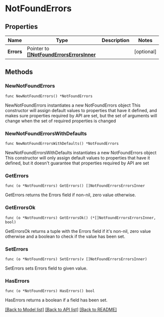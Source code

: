 # NotFoundErrors

## Properties

Name | Type | Description | Notes
------------ | ------------- | ------------- | -------------
**Errors** | Pointer to [**[]NotFoundErrorsErrorsInner**](NotFoundErrorsErrorsInner.md) |  | [optional] 

## Methods

### NewNotFoundErrors

`func NewNotFoundErrors() *NotFoundErrors`

NewNotFoundErrors instantiates a new NotFoundErrors object
This constructor will assign default values to properties that have it defined,
and makes sure properties required by API are set, but the set of arguments
will change when the set of required properties is changed

### NewNotFoundErrorsWithDefaults

`func NewNotFoundErrorsWithDefaults() *NotFoundErrors`

NewNotFoundErrorsWithDefaults instantiates a new NotFoundErrors object
This constructor will only assign default values to properties that have it defined,
but it doesn't guarantee that properties required by API are set

### GetErrors

`func (o *NotFoundErrors) GetErrors() []NotFoundErrorsErrorsInner`

GetErrors returns the Errors field if non-nil, zero value otherwise.

### GetErrorsOk

`func (o *NotFoundErrors) GetErrorsOk() (*[]NotFoundErrorsErrorsInner, bool)`

GetErrorsOk returns a tuple with the Errors field if it's non-nil, zero value otherwise
and a boolean to check if the value has been set.

### SetErrors

`func (o *NotFoundErrors) SetErrors(v []NotFoundErrorsErrorsInner)`

SetErrors sets Errors field to given value.

### HasErrors

`func (o *NotFoundErrors) HasErrors() bool`

HasErrors returns a boolean if a field has been set.


[[Back to Model list]](../README.md#documentation-for-models) [[Back to API list]](../README.md#documentation-for-api-endpoints) [[Back to README]](../README.md)


